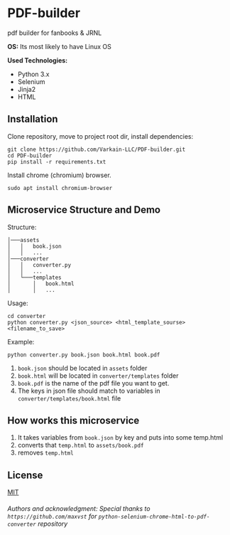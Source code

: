 # PDF-builder
pdf builder for fanbooks &amp; JRNL

**OS:** Its most likely to have Linux OS

**Used Technologies:** 
- Python 3.x
- Selenium 
- Jinja2
- HTML

## Installation
Clone repository, move to project root dir, install dependencies:
```
git clone https://github.com/Varkain-LLC/PDF-builder.git
cd PDF-builder
pip install -r requirements.txt
```
Install chrome (chromium) browser.
```
sudo apt install chromium-browser
```

## Microservice Structure and Demo
Structure:
```
│───assets
│   │   book.json
│   │   ...
│───converter
│   │   converter.py
│   │   ...
│   └───templates
│       │   book.html
│       │   ...
```
Usage:
```
cd converter
python converter.py <json_source> <html_template_sourse> <filename_to_save>
```
Example:
```
python converter.py book.json book.html book.pdf
```
1. `book.json` should be located in `assets` folder 
2. `book.html` will be located in `converter/templates` folder
3. `book.pdf` is the name of the pdf file you want to get.
4. The keys in json file should match to variables in `converter/templates/book.html` file

## How works this microservice
1. It takes variables from `book.json` by key and puts into some temp.html
2. converts that `temp.html` to `assets/book.pdf`
3. removes `temp.html` 

## License
[MIT](https://choosealicense.com/licenses/mit/)

###### Authors and acknowledgment: Special thanks to `https://github.com/maxvst` for `python-selenium-chrome-html-to-pdf-converter` repository
